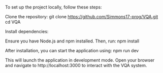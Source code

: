 To set up the project locally, follow these steps:

Clone the repository:
git clone https://github.com/Simmons17-prog/VQA.git
cd VQA

Install dependencies:

Ensure you have Node.js and npm installed. Then, run:
npm install

After installation, you can start the application using:
npm run dev

This will launch the application in development mode. Open your browser and navigate to http://localhost:3000 to interact with the VQA system.
